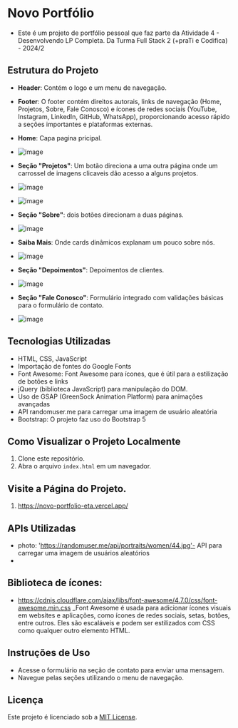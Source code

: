 # Novo Portfólio

- Este é um projeto de portfólio pessoal que faz parte da  Atividade 4 - Desenvolvendo LP Completa. Da Turma Full Stack 2 (+praTi e Codifica) - 2024/2

## Estrutura do Projeto

- **Header**: Contém o logo e um menu de navegação.
- **Footer**: O footer contém direitos autorais, links de navegação (Home, Projetos, Sobre, Fale Conosco) e ícones de redes sociais (YouTube, Instagram, LinkedIn, GitHub, WhatsApp), 
      proporcionando acesso rápido a seções importantes e plataformas externas.
- **Home**: Capa pagina pricipal.
- ![image](https://github.com/user-attachments/assets/4c5d6ec0-ee0e-415f-a256-e8df7f4f5b77)

- **Seção "Projetos"**: Um botão direciona  a uma outra página onde um carrossel de imagens clicaveis dão acesso a alguns projetos.
- ![image](https://github.com/user-attachments/assets/bd3ef42d-2fb5-4955-9705-25f89c9aebe2)
- ![image](https://github.com/user-attachments/assets/aaf935a8-063b-4ac9-bf4d-3b9b53ded579)


- **Seção "Sobre"**: dois botões direcionam a duas páginas.
- ![image](https://github.com/user-attachments/assets/d5c4d401-bd8e-4cad-b883-014347338b33)

- **Saiba Mais**: Onde cards dinâmicos explanam um pouco sobre nós.
- ![image](https://github.com/user-attachments/assets/2af7c1c1-fc2d-4e37-92a3-d3b101caa25c)

- **Seção "Depoimentos"**: Depoimentos de clientes.
- ![image](https://github.com/user-attachments/assets/71d9f63a-ac89-4366-9b08-3bea73c60d3d)

- **Seção "Fale Conosco"**: Formulário integrado com validações básicas para o formulário de contato.
- ![image](https://github.com/user-attachments/assets/0defef95-defa-4c55-b313-8522d283671b)


## Tecnologias Utilizadas

- HTML, CSS, JavaScript
- Importação de fontes do Google Fonts
- Font Awesome:  Font Awesome para ícones, que é útil para a estilização de botões e links
- jQuery (biblioteca JavaScript) para manipulação do DOM.
- Uso de GSAP (GreenSock Animation Platform) para animações avançadas
- API randomuser.me para carregar uma imagem de usuário aleatória
- Bootstrap: O  projeto faz uso do Bootstrap 5

## Como Visualizar o Projeto Localmente

1. Clone este repositório.
2. Abra o arquivo `index.html` em um navegador.

## Visite a Página do Projeto.
1. https://novo-portfolio-eta.vercel.app/

## APIs Utilizadas

- photo: 'https://randomuser.me/api/portraits/women/44.jpg'- API para carregar uma imagem de usuários aleatórios
- 
##  Biblioteca de ícones:
- https://cdnjs.cloudflare.com/ajax/libs/font-awesome/4.7.0/css/font-awesome.min.css _Font Awesome é usada para adicionar ícones visuais em websites e aplicações, como ícones de redes sociais, setas, botões, entre outros. Eles são escaláveis e podem ser estilizados com CSS como qualquer outro elemento HTML.

## Instruções de Uso

- Acesse o formulário na seção de contato para enviar uma mensagem.
- Navegue pelas seções utilizando o menu de navegação.

## Licença

Este projeto é licenciado sob a [MIT License](LICENSE).
